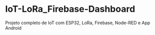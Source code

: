 # IoT-LoRa_Firebase-Dashboard
Projeto completo de IoT com ESP32, LoRa, Firebase, Node-RED e App Android
